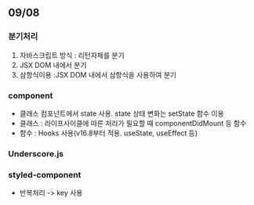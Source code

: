 ## 09/08

### 분기처리
1. 자바스크립트 방식 : 리턴자체를 분기
2. JSX DOM 내에서 분기
3. 삼항식이용 :JSX DOM 내에서 삼항식을 사용하여 분기


### component
- 클래스 컴포넌트에서 state 사용. state 상태 변화는 setState 함수 이용
- 클래스 : 라이프사이클에 따른 처리가 필요할 때
                    componentDidMount 등 함수
- 함수 : Hooks 사용(v16.8부터 적용. useState, useEffect 등)

### Underscore.js

### styled-component


- 반복처리 -> key 사용
